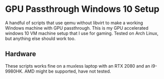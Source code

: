# GPU Passthrough Windows 10 Setup
A handful of scripts that use qemu without libvirt to make a working Windows machine with GPU passthrough.
This is my GPU accelerated windows 10 VM machine setup that I use for gaming.
Tested on Arch Linux, but anything else should work too.
## Hardware
These scripts works fine on a muxless laptop with an RTX 2080 and an i9-9980HK.
AMD might be supported, have not tested.
